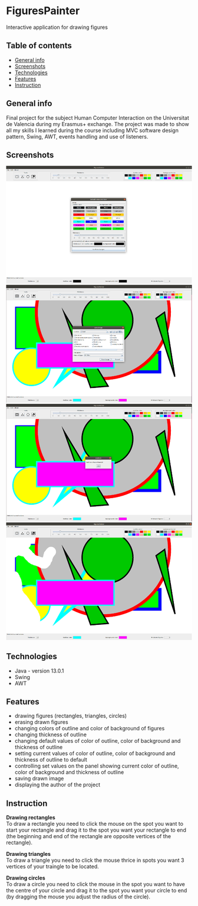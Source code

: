 # FiguresPainter
Interactive application for drawing figures

## Table of contents
* [General info](#general-info)
* [Screenshots](#screenshots)
* [Technologies](#technologies)
* [Features](#features)
* [Instruction](#instruction)

## General info
Final project for the subject Human Computer Interaction on the Universitat de Valencia during my Erasmus+ exchange. The project was made to show all my skills I learned during the course including MVC software design pattern, Swing, AWT, events handling and use of listeners.

## Screenshots
![Screenshot1](./img/screenshot1.png)
![Screenshot2](./img/screenshot2.png)
![Screenshot3](./img/screenshot3.png)
![Screenshot4](./img/screenshot4.png)

## Technologies
* Java - version 13.0.1
* Swing
* AWT

## Features
* drawing figures (rectangles, triangles, circles)
* erasing drawn figures
* changing colors of outline and color of background of figures
* changing thickness of outline
* changing default values of color of outline, color of background and thickness of outline
* setting current values of color of outline, color of background and thickness of outline to default
* controlling set values on the panel showing current color of outline, color of background and thickness of outline
* saving drawn image
* displaying the author of the project

## Instruction
**Drawing rectangles**\
To draw a rectangle you need to click the mouse on the spot you want to start your rectangle and drag it to the spot you want your rectangle to end (the beginning and end of the rectangle are opposite vertices of the rectangle).

**Drawing triangles**\
To draw a triangle you need to click the mouse thrice in spots you want 3 vertices of your traingle to be located.

**Drawing circles**\
To draw a circle you need to click the mouse in the spot you want to have the centre of your circle and drag it to the spot you want your circle to end (by dragging the mouse you adjust the radius of the circle).








